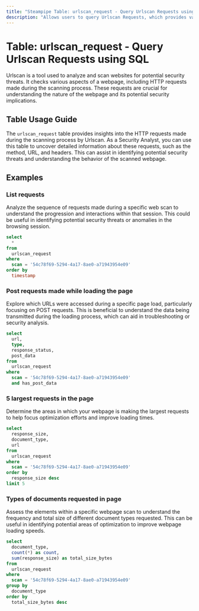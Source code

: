 ```yaml
---
title: "Steampipe Table: urlscan_request - Query Urlscan Requests using SQL"
description: "Allows users to query Urlscan Requests, which provides valuable information about the HTTP request made during the scanning process."
---
```


# Table: urlscan_request - Query Urlscan Requests using SQL

Urlscan is a tool used to analyze and scan websites for potential security threats. It checks various aspects of a webpage, including HTTP requests made during the scanning process. These requests are crucial for understanding the nature of the webpage and its potential security implications.

## Table Usage Guide

The `urlscan_request` table provides insights into the HTTP requests made during the scanning process by Urlscan. As a Security Analyst, you can use this table to uncover detailed information about these requests, such as the method, URL, and headers. This can assist in identifying potential security threats and understanding the behavior of the scanned webpage.

## Examples

### List requests
Analyze the sequence of requests made during a specific web scan to understand the progression and interactions within that session. This could be useful in identifying potential security threats or anomalies in the browsing session.

```sql
select
  *
from
  urlscan_request
where
  scan = '54c78f69-5294-4a17-8ae0-a71943954e09'
order by
  timestamp
```

### Post requests made while loading the page
Explore which URLs were accessed during a specific page load, particularly focusing on POST requests. This is beneficial to understand the data being transmitted during the loading process, which can aid in troubleshooting or security analysis.

```sql
select
  url,
  type,
  response_status,
  post_data
from
  urlscan_request
where
  scan = '54c78f69-5294-4a17-8ae0-a71943954e09'
  and has_post_data
```

### 5 largest requests in the page
Determine the areas in which your webpage is making the largest requests to help focus optimization efforts and improve loading times.

```sql
select
  response_size,
  document_type,
  url
from
  urlscan_request
where
  scan = '54c78f69-5294-4a17-8ae0-a71943954e09'
order by
  response_size desc
limit 5
```

### Types of documents requested in page
Assess the elements within a specific webpage scan to understand the frequency and total size of different document types requested. This can be useful in identifying potential areas of optimization to improve webpage loading speeds.

```sql
select
  document_type,
  count(*) as count,
  sum(response_size) as total_size_bytes
from
  urlscan_request
where
  scan = '54c78f69-5294-4a17-8ae0-a71943954e09'
group by
  document_type
order by
  total_size_bytes desc
```